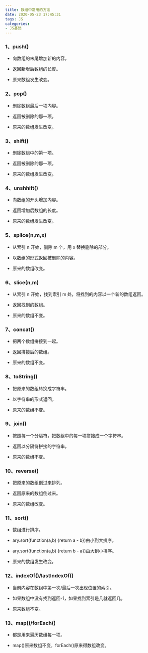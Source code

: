 ```yaml
---
title: 数组中常用的方法
date: 2020-05-23 17:45:31
tags: JS
categories:
- JS基础
---
```

### 1、push()
- 向数组的末尾增加新的内容。

- 返回新增后数组的长度。

- 原来数组发生改变。

### 2、pop()
- 删除数组最后一项内容。

- 返回被删除的那一项。

- 原来的数组发生改变。

### 3、shift()
- 删除数组中的第一项。

- 返回被删除的那一项。

- 原来的数组发生改变。

### 4、unshhift()
- 向数组的开头增加内容。

- 返回增加后数组的长度。

- 原来的数组发生改变。

### 5、splice(n,m,x)
- 从索引 n 开始，删除 m 个，用 x 替换删除的部分。

- 以数组的形式返回被删除的内容。

- 原来的数组改变。

### 6、slice(n,m)
- 从索引 n 开始，找到索引 m 处，将找到的内容以一个新的数组返回。

- 返回找到的数组。

- 原来的数组不变。

### 7、concat()
- 把两个数组拼接到一起。

- 返回拼接后的数组。

- 原来的数组不变。

### 8、toString()
- 把原来的数组转换成字符串。

- 以字符串的形式返回。

- 原来的数组不变。

### 9、join()
- 按照每一个分隔符，把数组中的每一项拼接成一个字符串。

- 返回以分隔符拼接的字符串。

- 原来的数组不变。

### 10、reverse()
- 把原来的数组倒过来排列。

- 返回原来的数组倒过来。

- 原来的数组改变。

### 11、sort()
- 数组进行排序。

- ary.sort(function(a,b) {return a - b})由小到大排序。

- ary.sort(function(a,b) {return b - a})由大到小排序。

- 原来的数组发生改变。

### 12、indexOf()/lastIndexOf()
- 当前内容在数组中第一次/最后一次出现位置的索引。

- 如果数组中没有找到返回-1，如果找到索引是几就返回几。

- 原来数组不变。

### 13、map()/forEach()
- 都是用来遍历数组每一项。

- map()原来数组不变，forEach()原来得数组改变。